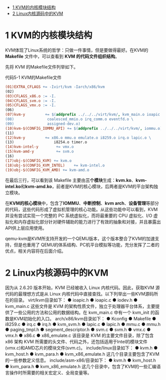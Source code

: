 
<!-- @import "[TOC]" {cmd="toc" depthFrom=1 depthTo=6 orderedList=false} -->

<!-- code_chunk_output -->

- [ 1 KVM的内核模块结构](#1-kvm的内核模块结构)
- [ 2 Linux内核源码中的KVM](#2-linux内核源码中的kvm)

<!-- /code_chunk_output -->

# 1 KVM的内核模块结构

KVM体现了Linux系统的哲学：只做一件事情，但是要做得最好。在KVM的 **Makefile** 文件中，可以查看到 **KVM 的代码文件组织结构**。

先将 KVM 的Makefile文件列举如下。

代码5-1 KVM的Makefile文件

```makefile
(01)EXTRA_CFLAGS += -Ivirt/kvm -Iarch/x86/kvm￼
(02)￼
(03)CFLAGS_x86.o := -I.￼
(04)CFLAGS_svm.o := -I.￼
(05)CFLAGS_vmx.o := -I.￼
(06)￼
(07)kvm-y         += $(addprefix ../../../virt/kvm/, kvm_main.o ioapic.o \￼
(08)               coalesced_mmio.o irq_comm.o eventfd.o \￼
(09)               assigned-dev.o)￼
(10)kvm-$(CONFIG_IOMMU_API) += $(addprefix ../../../virt/kvm/, iommu.o)￼
(11)￼
(12)kvm-y         += x86.o mmu.o emulate.o i8259.o irq.o lapic.o \￼
(13)                  i8254.o timer.o￼
(14)kvm-intel-y        += vmx.o￼
(15)kvm-amd-y          += svm.o￼
(16)￼
(17)obj-$(CONFIG_KVM) += kvm.o￼
(18)obj-$(CONFIG_KVM_INTEL)    += kvm-intel.o￼
(19)obj-$(CONFIG_KVM_AMD) += kvm-amd.o
```

在最后三行，可以看到该 Makefile 主要由**三个模块**生成：**kvm.ko**、**kvm\-intel.ko**和**kvm-amd.ko**，前者是KVM的核心模块，后两者是KVM的平台架构独立模块。

在**KVM的核心模块**中，包含了**IOMMU**、**中断控制**、**kvm arch**、**设备管理**等部分的代码，这些代码形成了虚拟机管理的核心功能。从这些功能中可以看到，KVM 并没有尝试实现一个完整的 PC 系统虚拟化，而将最重要的 CPU 虚拟化、I/O 虚拟化和内存虚拟化部分针对硬件辅助的能力进行了有效的抽象和对接，并且暴露出API供上层应用使用。

qemu\-kvm是KVM所支持开发的一个QEMU版本，这个版本整合了KVM的加速支持，但是也重用了 QEMU的体系结构、PC机平台模拟等功能，充分发挥了二者的优点，相关内容将在后面介绍。

# 2 Linux内核源码中的KVM

因为从 2.6.20 版本开始，KVM 已经被收入 Linux 内核代码。因此，获取KVM 源代码的最理想方式是从 Linux 内核代码中直接查找。以下列举出一些KVM源码所在的目录。
virt/kvm目录如下：
● ioapic.h
● ioapic.c
● iodev.h
● kvm_main.c
这些文件是 KVM 的架构性质文件，独立于处理器平台体系，主要提供了一些公用的方法和公用的数据结构。在 kvm_main.c 中有一个 kvm_init 的函数是KVM初始化的入口。
arch/x86/kvm目录如下：
● Kconfig
● Makefile
● i8259.c
● irq.c
● irq.h
● kvm_svm.h
● lapic.c
● lapic.h
● mmu.c
● mmu.h
● paging_tmpl.h
● segment_descriptor.h
● svm.c
● svm.h
● vmx.c
● vmx.h
● x86.c
● x86_emulate.c
该目录是 KVM 的主要文件目录，除了包含 x86 架构 KVM 所需要的头文件、代码之外，还包括适用于Intel的模块文件(vmx.c)和AMD芯片的模块文件(svm.c)。
include/linux目录如下：
● kvm.h
● kvm_host.h
● kvm_para.h
● kvm_x86_emulate.h
这几个目录主要包含了KVM的一些参数定义信息。
include/asm-x86/目录如下：
● kvm.h
● kvm_host.h
● kvm_para.h
● kvm_x86_emulate.h
这几个目录中，包含了KVM的一些汇编语言操作时所需要的相关宏定义、全局变量等。
